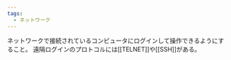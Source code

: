 ```yaml
---
tags:
  - ネットワーク
---
```

ネットワークで接続されているコンピュータにログインして操作できるようにすること。
遠隔ログインのプロトコルには[[TELNET]]や[[SSH]]がある。

